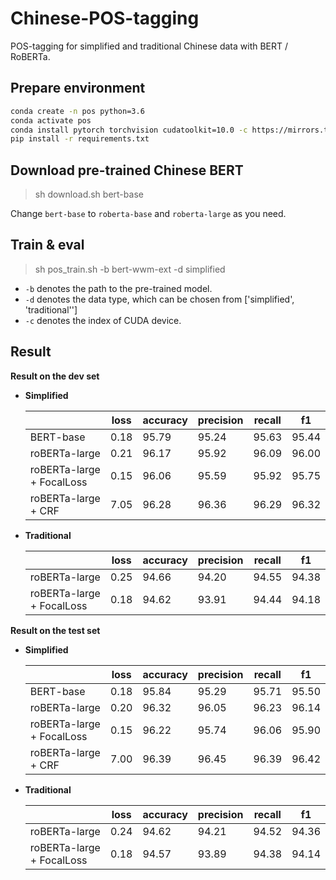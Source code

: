 # Chinese-POS-tagging

POS-tagging for simplified and traditional Chinese data with BERT / RoBERTa. 

## Prepare environment
```bash
conda create -n pos python=3.6
conda activate pos
conda install pytorch torchvision cudatoolkit=10.0 -c https://mirrors.tuna.tsinghua.edu.cn/anaconda/cloud/pytorch
pip install -r requirements.txt 
```
## Download pre-trained Chinese BERT

> sh download.sh bert-base

Change `bert-base` to `roberta-base` and `roberta-large` as you need.

## Train & eval

> sh pos_train.sh -b bert-wwm-ext -d simplified

- `-b` denotes the path to the pre-trained model.
- `-d` denotes the data type, which can be chosen from ['simplified', 'traditional'']
- `-c` denotes the index of CUDA device.

## Result

**Result on the dev set**

- **Simplified**

    |                              | loss           | accuracy       | precision       | recall          | f1               |
    | ---------------------------- | -------------- | -------------- | --------------- | --------------- | ---------------- |
    | BERT-base         | 0.18 |  95.79  |   95.24  |  95.63    | 95.44 |
    | roBERTa-large         | 0.21 |  96.17  |   95.92  |  96.09    | 96.00 |
    | roBERTa-large + FocalLoss         | 0.15 |  96.06  |   95.59  |  95.92    | 95.75 |
    | roBERTa-large + CRF         | 7.05 |  96.28  |   96.36  |  96.29    | 96.32 |

- **Traditional**

    |                              | loss           | accuracy       | precision       | recall          | f1               |
    | ---------------------------- | -------------- | -------------- | --------------- | --------------- | ---------------- |
    | roBERTa-large         | 0.25 |  94.66  |   94.20  |  94.55    | 94.38 |
    | roBERTa-large + FocalLoss        | 0.18 |  94.62  |   93.91  |  94.44    | 94.18 |

**Result on the test set**

- **Simplified**

    |                              | loss           | accuracy       | precision       | recall          | f1               |
    | ---------------------------- | -------------- | -------------- | --------------- | --------------- | ---------------- |
    | BERT-base         | 0.18 |  95.84  |   95.29  |  95.71    | 95.50 |
    | roBERTa-large         | 0.20 |  96.32  |   96.05  |  96.23    | 96.14 |
    | roBERTa-large + FocalLoss         | 0.15 |  96.22  |   95.74  |  96.06    | 95.90 |
    | roBERTa-large + CRF         | 7.00 |  96.39  |   96.45  |  96.39    | 96.42 |
    
- **Traditional**

    |                              | loss           | accuracy       | precision       | recall          | f1               |
    | ---------------------------- | -------------- | -------------- | --------------- | --------------- | ---------------- |
    | roBERTa-large         | 0.24 |  94.62  | 94.21   |   94.52   | 94.36 |
    | roBERTa-large + FocalLoss         | 0.18 |  94.57  | 93.89   |   94.38   | 94.14 |
